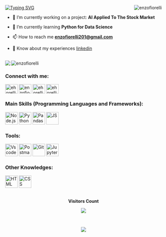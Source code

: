 <!--
Apresentação
[![MasterHead](https://firebasestorage.googleapis.com/v0/b/flexi-coding.appspot.com/o/dempgi7-520f8d5f-63d4-4453-8822-dbc149ae27f8.gif?alt=media&token=91c0c7b2-93c3-4029-b011-1a8703c5730d)](https://rishavchanda.io)
-->

[![Typing SVG](https://readme-typing-svg.herokuapp.com/?color=00FF00&size=35&center=true&vCenter=true&width=1000&lines=Hi,+My+Name+is+Enzo+Fiorelli+;Be+Welcome!+:%29)](https://git.io/typing-svg)
<img align="right" src="https://github-readme-stats.vercel.app/api/top-langs?username=enzofiorelli&show_icons=true&locale=en&layout=compact&theme=radical" alt="enzofiorelli" />

- 🔭 I’m currently working on a project: **AI Applied To The Stock Market**

- 🌱 I’m currently learning **Python for Data Science**

- 📫 How to reach me **enzofiorelli201@gmail.com**

- 📄 Know about my experiences [linkedin](linkedin)

<!--
Dashs de atividade
-->

<br>
  
<div>
<img align="left" src="https://github-readme-streak-stats.herokuapp.com?user=enzofiorelli&theme=radical&mode=weekly" />
<img alifn="right" src="https://github-readme-stats.vercel.app/api?username=enzofiorelli&show_icons=true&locale=en&theme=radical" alt="enzofiorelli" />
</div>

<!--
[![Ashutosh's github activity graph](https://github-readme-activity-graph.vercel.app/graph?username=enzofiorelli&bg_color=000000&color=00FF00&line=00FF00&point=0a855c&area=true&hide_border=true)](https://github.com/ashutosh00710/github-readme-activity-graph)
-->

<!--
Links de perfil
-->
<div>
<h3 align="left">Connect with me:</h3>
<p>
<a href="https://twitter.com/ehorelli" target="blank"><img align="center" src="https://raw.githubusercontent.com/rahuldkjain/github-profile-readme-generator/master/src/images/icons/Social/twitter.svg" alt="ehorelli" height="30" width="40" /></a>
<a href="https://linkedin.com/in/enzofiorelli" target="blank"><img align="center" src="https://raw.githubusercontent.com/rahuldkjain/github-profile-readme-generator/master/src/images/icons/Social/linked-in-alt.svg" alt="enzofiorelli" height="30" width="40" /></a>
<a href="https://instagram.com/ehorelli" target="blank"><img align="center" src="https://raw.githubusercontent.com/rahuldkjain/github-profile-readme-generator/master/src/images/icons/Social/instagram.svg" alt="ehorelli" height="30" width="40" /></a>
<a href="https://www.youtube.com/c/ehorelli" target="blank"><img align="center" src="https://raw.githubusercontent.com/rahuldkjain/github-profile-readme-generator/master/src/images/icons/Social/youtube.svg" alt="ehorelli" height="30" width="40" /></a>
</p>
</div> 

### Main Skills (Programming Languages and Frameworks):

<div style="display: inline_block">
<img width="40" alt="Node.js" src="https://cdn.jsdelivr.net/gh/devicons/devicon@latest/icons/nodejs/nodejs-original-wordmark.svg" />          
<img width="40" alt="Python" src="https://cdn.jsdelivr.net/gh/devicons/devicon@latest/icons/python/python-original.svg" />
<img width="40" alt="Pandas" src="https://cdn.jsdelivr.net/gh/devicons/devicon@latest/icons/pandas/pandas-original-wordmark.svg" />
<img width="40" alt="JS" src="https://cdn.jsdelivr.net/gh/devicons/devicon@latest/icons/javascript/javascript-original.svg" />
          
### Tools:        

<img width="40" alt="Vscode" src="https://cdn.jsdelivr.net/gh/devicons/devicon@latest/icons/vscode/vscode-original-wordmark.svg" />
<img width="40" alt="Postman" src="https://cdn.jsdelivr.net/gh/devicons/devicon@latest/icons/postman/postman-original.svg" />
<img width="40" alt="Git" src="https://cdn.jsdelivr.net/gh/devicons/devicon@latest/icons/git/git-original.svg" />          
<img width="40" alt="Jupyter" src="https://cdn.jsdelivr.net/gh/devicons/devicon@latest/icons/jupyter/jupyter-original-wordmark.svg" />

### Other Knowledges:

<img width="40" alt="HTML" src="https://cdn.jsdelivr.net/gh/devicons/devicon@latest/icons/html5/html5-original.svg" />
<img width="40" alt="CSS" src="https://cdn.jsdelivr.net/gh/devicons/devicon@latest/icons/css3/css3-original.svg" />
<div/>
          
<div align="center">
<br><p align="centre"><b>Visitors Count</b></p>  
<p align="center"><img align="center" src="https://profile-counter.glitch.me/{enzofiorelli}/count.svg" /></p> 
<br></div>

<p align="center">
  <img src="https://github-profile-trophy.vercel.app/?username=enzofiorelli&theme=dracula&row=2&no-bg=true&column=8&margin-w=15&margin-h=15" />
</p>
